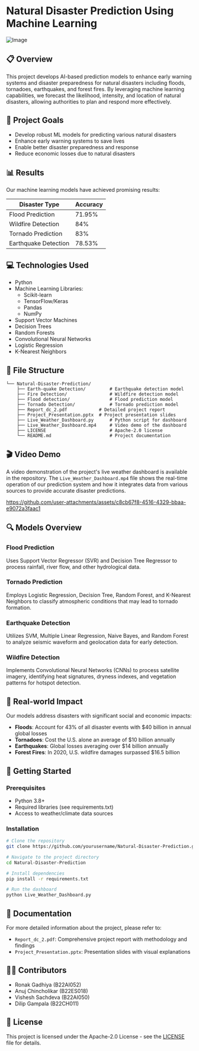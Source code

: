 # Natural Disaster Prediction Using Machine Learning

![Image](https://github.com/user-attachments/assets/6b77c463-1acc-4f63-943e-67d3f41cc2fd)

## 📋 Overview

This project develops AI-based prediction models to enhance early warning systems and disaster preparedness for natural disasters including floods, tornadoes, earthquakes, and forest fires. By leveraging machine learning capabilities, we forecast the likelihood, intensity, and location of natural disasters, allowing authorities to plan and respond more effectively.

## 🎯 Project Goals

- Develop robust ML models for predicting various natural disasters
- Enhance early warning systems to save lives
- Enable better disaster preparedness and response
- Reduce economic losses due to natural disasters

## 📊 Results

Our machine learning models have achieved promising results:

| Disaster Type | Accuracy |
|---------------|----------|
| Flood Prediction | 71.95% |
| Wildfire Detection | 84% |
| Tornado Prediction | 83% |
| Earthquake Detection | 78.53% |

## 💻 Technologies Used

- Python
- Machine Learning Libraries:
  - Scikit-learn
  - TensorFlow/Keras
  - Pandas
  - NumPy
- Support Vector Machines
- Decision Trees
- Random Forests
- Convolutional Neural Networks
- Logistic Regression
- K-Nearest Neighbors

## 📁 File Structure

```
└── Natural-Disaster-Prediction/
    ├── Earth-quake Detection/         # Earthquake detection model
    ├── Fire Detection/                # Wildfire detection model
    ├── Flood detection/               # Flood prediction model
    ├── Tornado Detection/             # Tornado prediction model
    ├── Report_dc_2.pdf            # Detailed project report
    ├── Project_Presentation.pptx  # Project presentation slides
    ├── Live_Weather_Dashboard.py      # Python script for dashboard
    ├── Live_Weather_Dashboard.mp4     # Video demo of the dashboard
    ├── LICENSE                        # Apache-2.0 license
    └── README.md                      # Project documentation
```

## 🎬 Video Demo

A video demonstration of the project's live weather dashboard is available in the repository. The `Live_Weather_Dashboard.mp4` file shows the real-time operation of our prediction system and how it integrates data from various sources to provide accurate disaster predictions.

https://github.com/user-attachments/assets/c8cb67f8-4516-4329-bbaa-e9072a3faac1

## 🔍 Models Overview

### Flood Prediction
Uses Support Vector Regressor (SVR) and Decision Tree Regressor to process rainfall, river flow, and other hydrological data.

### Tornado Prediction
Employs Logistic Regression, Decision Tree, Random Forest, and K-Nearest Neighbors to classify atmospheric conditions that may lead to tornado formation.

### Earthquake Detection
Utilizes SVM, Multiple Linear Regression, Naive Bayes, and Random Forest to analyze seismic waveform and geolocation data for early detection.

### Wildfire Detection
Implements Convolutional Neural Networks (CNNs) to process satellite imagery, identifying heat signatures, dryness indexes, and vegetation patterns for hotspot detection.

## 🌊 Real-world Impact

Our models address disasters with significant social and economic impacts:

- **Floods**: Account for 43% of all disaster events with $40 billion in annual global losses
- **Tornadoes**: Cost the U.S. alone an average of $10 billion annually
- **Earthquakes**: Global losses averaging over $14 billion annually
- **Forest Fires**: In 2020, U.S. wildfire damages surpassed $16.5 billion

## 🚀 Getting Started

### Prerequisites
- Python 3.8+
- Required libraries (see requirements.txt)
- Access to weather/climate data sources

### Installation
```bash
# Clone the repository
git clone https://github.com/yourusername/Natural-Disaster-Prediction.git

# Navigate to the project directory
cd Natural-Disaster-Prediction

# Install dependencies
pip install -r requirements.txt

# Run the dashboard
python Live_Weather_Dashboard.py
```

## 📄 Documentation

For more detailed information about the project, please refer to:
- `Report_dc_2.pdf`: Comprehensive project report with methodology and findings
- `Project_Presentation.pptx`: Presentation slides with visual explanations

## 👨‍💻 Contributors

- Ronak Gadhiya (B22AI052)
- Anuj Chincholikar (B22ES018)
- Vishesh Sachdeva (B22AI050)
- Dilip Gampala (B22CH011)

## 📃 License

This project is licensed under the Apache-2.0 License - see the [LICENSE](LICENSE) file for details.
